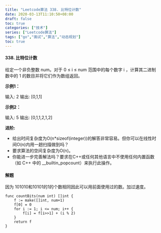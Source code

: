 ```yaml
---
title: "Leetcode算法 338. 比特位计数"
date: 2020-03-13T11:10:50+08:00
draft: false
toc: true
categories: ["技术"]
series: ["Leetcode算法"]
tags: ["go","面试","算法","动态规划"]
toc: true
---
```


#### 338. 比特位计数

给定一个非负整数 num。对于 0 ≤ i ≤ num 范围中的每个数字 i ，计算其二进制数中的 1 的数目并将它们作为数组返回。

**示例1：**

输入: 2
输出: [0,1,1]

**示例2：**

输入: 5
输出: [0,1,1,2,1,2]

**进阶:**

- 给出时间复杂度为O(n*sizeof(integer))的解答非常容易。但你可以在线性时间O(n)内用一趟扫描做到吗？
- 要求算法的空间复杂度为O(n)。
- 你能进一步完善解法吗？要求在C++或任何其他语言中不使用任何内置函数（如 C++ 中的 __builtin_popcount）来执行此操作。

#### 解题

因为 101010和10101的1的个数相同因此可以用前面使用过的数。加过速度。

``` golang
func countBits(num int) []int {
	f := make([]int, num+1)
	f[0] = 0
	for i := 1; i <= num; i++ {
		f[i] = f[i>>1] + (i % 2)
	}
	return f
}

```